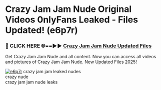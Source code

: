 # Crazy Jam Jam Nude Original Videos 0nlyFans Leaked - Files Updated! (e6p7r)

<h3>🔴 CLICK HERE 🌐==►► <a href="https://tinyurl.com/yrmya6cz" rel="nofollow">Crazy Jam Jam Nude Updated Files</a></h3>

Get Crazy Jam Jam Nude and all content. Now you can access all videos and pictures of Crazy Jam Jam Nude. New Updated Files 2025!

[![e6p7r](https://i.imgur.com/FMdXYCs.gif)](https://tinyurl.com/yrmya6cz)
crazy jam jam leaked nudes<br>
crazy nude<br>
crazy jam jam nude leaks